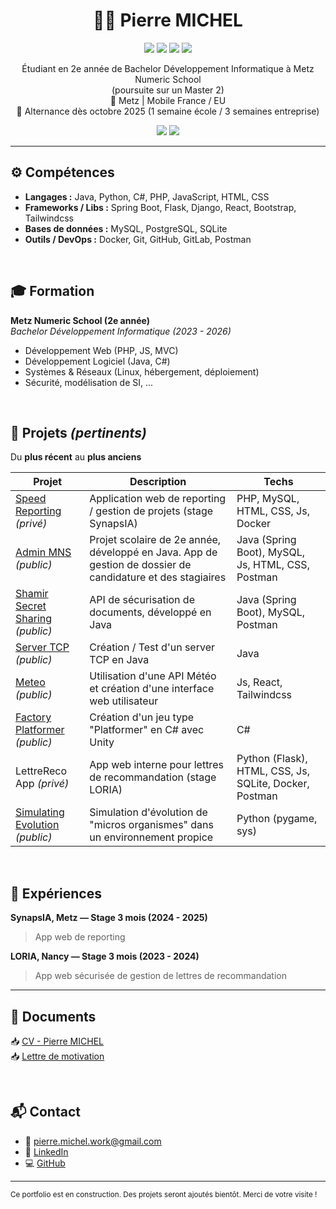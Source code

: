 <h1 align="center">🧑‍💼 Pierre MICHEL</h1>
<p align="center">
  <img src="https://img.shields.io/badge/Java-ED8B00?style=flat&logo=java&logoColor=white" />
  <img src="https://img.shields.io/badge/Spring_Boot-6DB33F?style=flat&logo=spring-boot&logoColor=white" />
  <img src="https://img.shields.io/badge/Python-3776AB?style=flat&logo=python&logoColor=white" />
  <img src="https://img.shields.io/badge/Docker-2496ED?style=flat&logo=docker&logoColor=white" />
</p>

<p align="center">
  Étudiant en 2e année de Bachelor Développement Informatique à Metz Numeric School
  <br>(poursuite sur un Master 2)  
  <br>📍 Metz | Mobile France / EU
  <br>📆 Alternance dès octobre 2025 (1 semaine école / 3 semaines entreprise)
</p>

<p align="center">
  <img src="https://github-readme-stats.vercel.app/api?username=Miche1-Pierre&show_icons=true&include_all_commits=true&count_private=true&hide=prs,issues,contribs&hide_title=true&theme=default" />
  <img src="https://github-readme-stats.vercel.app/api/top-langs/?username=Miche1-Pierre&layout=compact&hide=shaderlab,hlsl&theme=default" />
</p>

---

## ⚙️ Compétences

- **Langages :** Java, Python, C#, PHP, JavaScript, HTML, CSS
- **Frameworks / Libs :** Spring Boot, Flask, Django, React, Bootstrap, Tailwindcss
- **Bases de données :** MySQL, PostgreSQL, SQLite
- **Outils / DevOps :** Docker, Git, GitHub, GitLab, Postman

<br />

## 🎓 Formation

**Metz Numeric School (2e année)**  
_Bachelor Développement Informatique (2023 - 2026)_

- Développement Web (PHP, JS, MVC)
- Développement Logiciel (Java, C#)
- Systèmes & Réseaux (Linux, hébergement, déploiement)
- Sécurité, modélisation de SI, ...

<br />

## 🚀 Projets _(pertinents)_
Du **plus récent** au **plus anciens**

| Projet                                                                                     | Description                                                                                                | Techs                                                  |
| ------------------------------------------------------------------------------------------ | ---------------------------------------------------------------------------------------------------------- | ------------------------------------------------------ |
| [Speed Reporting](https://github.com/Miche1-Pierre/speed-reporting) _(privé)_              | Application web de reporting / gestion de projets (stage SynapsIA)                                         | PHP, MySQL, HTML, CSS, Js, Docker                      |
| [Admin MNS](https://github.com/Miche1-Pierre/admin-mns) _(public)_                         | Projet scolaire de 2e année, développé en Java. App de gestion de dossier de candidature et des stagiaires | Java (Spring Boot), MySQL, Js, HTML, CSS, Postman      |
| [Shamir Secret Sharing](https://github.com/Miche1-Pierre/shamir-secret-sharing) _(public)_ | API de sécurisation de documents, développé en Java                                               | Java (Spring Boot), MySQL, Postman                     |
| [Server TCP](https://github.com/Miche1-Pierre/ServerTCP) _(public)_                        | Création / Test d'un server TCP en Java                                                                    | Java                                                   |
| [Meteo](https://github.com/Miche1-Pierre/meteo-react-bsd2-2025) _(public)_                 | Utilisation d'une API Météo et création d'une interface web utilisateur                                    | Js, React, Tailwindcss                                 |
| [Factory Platformer](https://github.com/Miche1-Pierre/FactoryPlatformer) _(public)_        | Création d'un jeu type "Platformer" en C# avec Unity                                                       | C#                                                     |
| LettreReco App _(privé)_                                                                   | App web interne pour lettres de recommandation (stage LORIA)                                               | Python (Flask), HTML, CSS, Js, SQLite, Docker, Postman |
| [Simulating Evolution](https://github.com/Miche1-Pierre/Simulating_Evolution) _(public)_   | Simulation d'évolution de "micros organismes" dans un environnement propice                                | Python (pygame, sys)                                   |

<br />

## 💼 Expériences

**SynapsIA, Metz — Stage 3 mois (2024 - 2025)**

> App web de reporting

**LORIA, Nancy — Stage 3 mois (2023 - 2024)**

> App web sécurisée de gestion de lettres de recommandation

---

## 📄 Documents

📥 [CV - Pierre MICHEL](./documents/CV%20Pierre_MICHEL%20Français.pdf)  
📥 [Lettre de motivation](./documents/Lettre_Motivation_Pierre_Michel.pdf)

<br />

## 📬 Contact

- 📧 pierre.michel.work@gmail.com
- 🔗 [LinkedIn](https://www.linkedin.com/in/pierre-michel-6424a8240)
- 💻 [GitHub](https://github.com/Miche1-Pierre)

---

<sub>Ce portfolio est en construction. Des projets seront ajoutés bientôt. Merci de votre visite !</sub>

